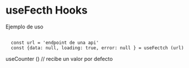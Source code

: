 # useFecth Hooks

Ejemplo de uso

`````

  const url = 'endpoint de una api'
  const {data: null, loading: true, error: null } = useFectch (url)

`````

useCounter () // recibe un valor por defecto
